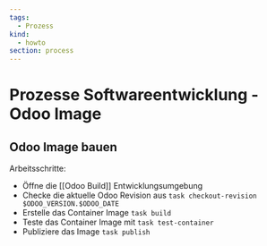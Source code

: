```yaml
---
tags:
  - Prozess
kind:
  - howto
section: process
---
```

# Prozesse Softwareentwicklung - Odoo Image

## Odoo Image bauen

Arbeitsschritte:

* Öffne die [[Odoo Build]] Entwicklungsumgebung
* Checke die aktuelle Odoo Revision aus `task checkout-revision $ODOO_VERSION.$ODOO_DATE`
* Erstelle das Container Image `task build`
* Teste das Container Image mit `task test-container`
* Publiziere das Image `task publish`
